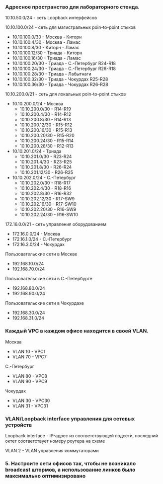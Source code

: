 ### Адресное пространство для лабораторного стенда.

10.10.50.0/24 - сеть Loopback интерфейсов

10.10.100.0/24 - сеть для магистральных poin-to-point стыков  
 - 10.10.100.0/30 - Москва - Киторн  
 - 10.10.100.4/30 - Москва - Ламас  
 - 10.10.100.8/30 - Киторн - Ламас  
 - 10.10.100.12/30 - Триада - Киторн  
 - 10.10.100.16/30 - Триада - Ламас  
 - 10.10.100.20/30 - Триада - С.-Петербург R24-R18  
 - 10.10.100.24/30 - Триада - С.-Петербург R26-R18  
 - 10.10.100.28/30 - Триада - Лабытнаги  
 - 10.10.100.32/30 - Триада - Чокурдах R25-R28  
 - 10.10.100.36/30 - Триада - Чокурдах R26-R28  

10.10.200.0/21 - сеть для локальных poin-to-point стыков  
 - 10.10.200.0/24 - Москва  
   - 10.10.200.0/30 - R14-R19  
   - 10.10.200.4/30 - R14-R12  
   - 10.10.200.8/30 - R14-R13  
   - 10.10.200.12/30 - R15-R12  
   - 10.10.200.16/30 - R15-R13  
   - 10.10.200.20/30 - R15-R20  
   - 10.10.200.24/30 - R15-R14  
   - 10.10.200.28/30 - R12-R13  
 - 10.10.201.0/24 - Триада  
   - 10.10.201.0/30 - R23-R24  
   - 10.10.201.4/30 - R23-R25  
   - 10.10.201.8/30 - R26-R24  
   - 10.10.201.12/30 - R26-R25  
 - 10.10.202.0/24 - С.-Петербург  
   - 10.10.202.0/30 - R18-R17  
   - 10.10.202.4/30 - R18-R16  
   - 10.10.202.8/30 - R16-R32  
   - 10.10.202.12/30 - R17-SW9  
   - 10.10.202.16/30 - R17-SW10  
   - 10.10.202.20/30 - R16-SW9  
   - 10.10.202.24/30 - R16-SW10  

172.16.0.0/21 - сеть управления оборудованием  
 - 172.16.0.0/24 - Москва  
 - 172.16.1.0/24 - С.-Петербург  
 - 172.16.2.0/24 - Чокурдах  

Пользовательские сети в Москве  
 - 192.168.10.0/24  
 - 192.168.70.0/24  

Пользовательские сети в С.-Петербурге  
 - 192.168.80.0/24  
 - 192.168.90.0/24  

Пользовательские сети в Чокурдахе  
 - 192.168.30.0/24  
 - 192.168.31.0/24  

### Каждый VPC в каждом офисе находится в своей VLAN.  

Москва  
 - VLAN 10 - VPC1  
 - VLAN 70 - VPC7  

С.-Петербург  
 - VLAN 80 - VPC8  
 - VLAN 90 - VPC9  

Чокурдах  
 - VLAN 30 - VPC30  
 - VLAN 31 - VPC31  

### VLAN/Loopback interface управления для сетевых устройств  

Loopback interface - IP-адрес из соответствующей подсети, последний октет соответствует номеру роутера на схеме

VLAN 2 - VLAN управления коммутаторами  

### 5. Настроите сети офисов так, чтобы не возникало broadcast штормов, а использование линков было максимально оптимизировано  
